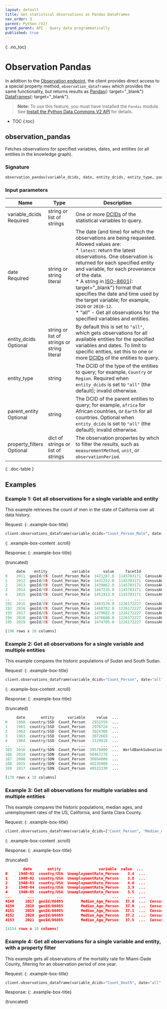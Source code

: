 ```yaml
---
layout: default
title: Get statistical observations as Pandas DataFrames
nav_order: 3
parent: Python (V2)
grand_parent: API - Query data programmatically
published: true
---
```


{: .no_toc}
# Observation Pandas

In addition to the [Observation endpoint](observation.md), the client provides direct access to a special property method, `observation_dataframes` which provides the same functionality, but returns results as [Pandas](https://pandas.pydata.org/docs/index.html){: target="_blank"} [DataFrames](https://pandas.pydata.org/docs/user_guide/dsintro.html#basics-dataframe){: target="_blank"}.

> **Note:** To use this feature, you must have installed the `Pandas` module. See [Install the Python Data Commons V2 API](index.md#install) for details.

* TOC
{:toc}

## observation_pandas

Fetches observations for specified variables, dates, and entities (or all entities in the knowledge graph). 

### Signature

```python
observation_pandas(variable_dcids, date, entity_dcids, entity_type, parent_entity, property_filters)
```

### Input parameters

| Name          | Type  |   Description  |
|---------------|-------|----------------|
| variable_dcids <br/> <required-tag>Required</required-tag> | string or list of strings | One or more [DCIDs](/glossary.html#dcid) of the statistical variables to query. |
date <br/><required-tag>Required</required-tag> | string or string literal | The date (and time) for which the observations are being requested. Allowed values are: <br/>* `latest`: return the latest observations. One observation is returned for each specified entity and variable, for each provenance of the data. </br>* A string in [ISO-8601](https://en.wikipedia.org/wiki/ISO_8601){: target="_blank"} format that specifies the date and time used by the target variable; for example, `2020` or `2010-12`.<br/>* "all" - Get all observations for the specified variables and entities. |
| entity_dcids <br/><optional-tag>Optional</optional-tag> | string or list of strings or string literal | By default this is set to `"all"`, which gets observations for all available entities for the specified variables and dates. To limit to specific entties, set this to one or more [DCIDs](/glossary.html#dcid) of the entities to query. |
| entity_type | string | The DCID of the type of the entities to query; for example, `Country` or `Region`. Required when `entity_dcids` is set to `"all"` (the default); invalid otherwise. | 
| parent_entity <br/><optional-tag>Optional</optional-tag> | string | The DCID of the parent entities to query; for example, `africa` for African countries, or `Earth` for all countries. Optional when `entity_dcids` is set to `"all"` (the default); invalid otherwise.|
| property_filters <br/><optional-tag>Optional</optional-tag> | dict of strings or list of strings | The observation propertes by whch to filter the results, such as `measurementMethod`, `unit`, or `observationPeriod`.
{: .doc-table }

## Examples

### Example 1: Get all observations for a single variable and entity

This example retrieves the count of men in the state of California over all data history.

Request:
{: .example-box-title}

```python
client.observations_dataframe(variable_dcids="Count_Person_Male", date="all", entity_dcids="geoId/05")
```
{: .example-box-content .scroll}

Response:
{: .example-box-title}

(truncated)

```python
     date    entity           variable      value     facetId            importName   measurementMethod observationPeriod                                      provenanceUrl  unit
0    2011  geoId/05  Count_Person_Male  1421287.0  1145703171  CensusACS5YearSurvey  CensusACS5yrSurvey              None  https://www.census.gov/programs-surveys/acs/da...  None
1    2012  geoId/05  Count_Person_Male  1431252.0  1145703171  CensusACS5YearSurvey  CensusACS5yrSurvey              None  https://www.census.gov/programs-surveys/acs/da...  None
2    2013  geoId/05  Count_Person_Male  1439862.0  1145703171  CensusACS5YearSurvey  CensusACS5yrSurvey              None  https://www.census.gov/programs-surveys/acs/da...  None
3    2014  geoId/05  Count_Person_Male  1447235.0  1145703171  CensusACS5YearSurvey  CensusACS5yrSurvey              None  https://www.census.gov/programs-surveys/acs/da...  None
4    2015  geoId/05  Count_Person_Male  1451913.0  1145703171  CensusACS5YearSurvey  CensusACS5yrSurvey              None  https://www.census.gov/programs-surveys/acs/da...  None
..    ...       ...                ...        ...         ...                   ...                 ...               ...                                                ...   ...
191  2015  geoId/05  Count_Person_Male  1463576.0  1226172227  CensusACS1YearSurvey  CensusACS1yrSurvey              None  https://www.census.gov/programs-surveys/acs/da...  None
192  2016  geoId/05  Count_Person_Male  1468782.0  1226172227  CensusACS1YearSurvey  CensusACS1yrSurvey              None  https://www.census.gov/programs-surveys/acs/da...  None
193  2017  geoId/05  Count_Person_Male  1479682.0  1226172227  CensusACS1YearSurvey  CensusACS1yrSurvey              None  https://www.census.gov/programs-surveys/acs/da...  None
194  2018  geoId/05  Count_Person_Male  1476680.0  1226172227  CensusACS1YearSurvey  CensusACS1yrSurvey              None  https://www.census.gov/programs-surveys/acs/da...  None
195  2019  geoId/05  Count_Person_Male  1474705.0  1226172227  CensusACS1YearSurvey  CensusACS1yrSurvey              None  https://www.census.gov/programs-surveys/acs/da...  None

[196 rows x 10 columns]
```

### Example 2: Get all observations for a single variable and multiple entities

This example compares the historic populations of Sudan and South Sudan.

Request:
{: .example-box-title}

```python
client.observations_dataframe(variable_dcids="Count_Person", date="all", entity_dcids=["country/SSD","country/SDN"])
```
{: .example-box-content .scroll}

Response:
{: .example-box-title}

(truncated)

```python
     date       entity      variable     value  ...                       measurementMethod observationPeriod                                      provenanceUrl  unit
0    1960  country/SSD  Count_Person   2931559  ...                                    None               P1Y  https://datacatalog.worldbank.org/dataset/worl...  None
1    1961  country/SSD  Count_Person   2976724  ...                                    None               P1Y  https://datacatalog.worldbank.org/dataset/worl...  None
2    1962  country/SSD  Count_Person   3024308  ...                                    None               P1Y  https://datacatalog.worldbank.org/dataset/worl...  None
3    1963  country/SSD  Count_Person   3072669  ...                                    None               P1Y  https://datacatalog.worldbank.org/dataset/worl...  None
4    1964  country/SSD  Count_Person   3129918  ...                                    None               P1Y  https://datacatalog.worldbank.org/dataset/worl...  None
..    ...          ...           ...       ...  ...                                     ...               ...                                                ...   ...
165  2016  country/SDN  Count_Person  39579000  ...  WorldBankSubnationalPopulationEstimate               P1Y  https://databank.worldbank.org/source/subnatio...  None
166  2024  country/SDN  Count_Person  50467278  ...                               Wikipedia              None                          https://www.wikipedia.org  None
167  2008  country/SDN  Count_Person  30894000  ...                      WikidataPopulation              None   https://www.wikidata.org/wiki/Wikidata:Main_Page  None
168  2015  country/SDN  Count_Person  40235000  ...                      WikidataPopulation              None   https://www.wikidata.org/wiki/Wikidata:Main_Page  None
169  2017  country/SDN  Count_Person  40533330  ...                      WikidataPopulation              None   https://www.wikidata.org/wiki/Wikidata:Main_Page  None

[170 rows x 10 columns]
```

### Example 3: Get all observations for multiple variables and multiple entities

This example compares the historic populations, median ages, and unemployment rates of the US, California, and Santa Clara County.

Request:
{: .example-box-title}

```python
client.observations_dataframe(variable_dcids=["Count_Person", "Median_Age_Person", "UnemploymentRate_Person"], date="all", entity_dcids=["country/USA", "geoId/06", "geoId/06085"])
```
{: .example-box-content .scroll}

Response:
{: .example-box-title}

(truncated)

```json
        date       entity                 variable  value  ...               measurementMethod observationPeriod                                      provenanceUrl   unit
0     1948-01  country/USA  UnemploymentRate_Person    3.4  ...           BLSSeasonallyAdjusted               P1M                           https://www.bls.gov/cps/   None
1     1948-02  country/USA  UnemploymentRate_Person    3.8  ...           BLSSeasonallyAdjusted               P1M                           https://www.bls.gov/cps/   None
2     1948-03  country/USA  UnemploymentRate_Person    4.0  ...           BLSSeasonallyAdjusted               P1M                           https://www.bls.gov/cps/   None
3     1948-04  country/USA  UnemploymentRate_Person    3.9  ...           BLSSeasonallyAdjusted               P1M                           https://www.bls.gov/cps/   None
4     1948-05  country/USA  UnemploymentRate_Person    3.5  ...           BLSSeasonallyAdjusted               P1M                           https://www.bls.gov/cps/   None
...       ...          ...                      ...    ...  ...                             ...               ...                                                ...    ...
4149     2017  geoId/06085        Median_Age_Person   37.0  ...  CensusACS5yrSurveySubjectTable              None  https://data.census.gov/table?q=S0101:+Age+and...  Years
4150     2018  geoId/06085        Median_Age_Person   37.0  ...  CensusACS5yrSurveySubjectTable              None  https://data.census.gov/table?q=S0101:+Age+and...  Years
4151     2019  geoId/06085        Median_Age_Person   37.1  ...  CensusACS5yrSurveySubjectTable              None  https://data.census.gov/table?q=S0101:+Age+and...  Years
4152     2020  geoId/06085        Median_Age_Person   37.2  ...  CensusACS5yrSurveySubjectTable              None  https://data.census.gov/table?q=S0101:+Age+and...  Years
4153     2021  geoId/06085        Median_Age_Person   37.5  ...  CensusACS5yrSurveySubjectTable              None  https://data.census.gov/table?q=S0101:+Age+and...  Years

[4154 rows x 10 columns]
```


### Example 4: Get all observations for a single variable and entity, with a property filter

This example gets all observations of the mortality rate for Miami-Dade County, filtering for an observation period of one year.

Request:
{: .example-box-title}

```python
client.observations_dataframe(variable_dcids="Count_Death", date="all", entity_dcids="geoId/12086", property_filters={ "observationPeriod" : "P1Y"})
```

Response:
{: .example-box-title}

(truncated)
```

```